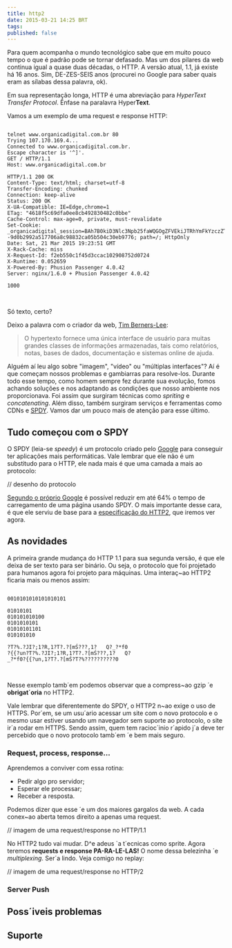 ```yaml
---
title: http2
date: 2015-03-21 14:25 BRT
tags:
published: false
---
```


Para quem acompanha o mundo tecnológico sabe que em muito pouco tempo o que é padrão pode se tornar defasado. Mas um dos pilares da web continua igual a quase duas décadas, o HTTP. A versão atual, 1.1, já existe há 16 anos. Sim, DE-ZES-SEIS anos (procurei no Google para saber quais eram as sílabas dessa palavra, ok). 

Em sua representação longa, HTTP é uma abreviação para *HyperText Transfer Protocol*. Ênfase na paralavra Hyper<strong>Text</strong>. 

Vamos a um exemplo de uma request e response HTTP:

<pre>
<code class="language-http">
telnet www.organicadigital.com.br 80
Trying 107.170.169.4...
Connected to www.organicadigital.com.br.
Escape character is '^]'.
GET / HTTP/1.1
Host: www.organicadigital.com.br

HTTP/1.1 200 OK
Content-Type: text/html; charset=utf-8
Transfer-Encoding: chunked
Connection: keep-alive
Status: 200 OK
X-UA-Compatible: IE=Edge,chrome=1
ETag: "4618f5c69dfa0ee8cb492830482c0bbe"
Cache-Control: max-age=0, private, must-revalidate
Set-Cookie: _organicadigital_session=BAh7B0kiD3Nlc3Npb25faWQGOgZFVEkiJTRhYmFkYzczZTlkZDkwNWNlZmI0ZjljZWJjNGQ3OGI2BjsAVEkiEF9jc3JmX3Rva2VuBjsARkkiMW81aUF1dnlZeHBZaXpzOE9GalNyYXkvMHVudHF4SGlTQ0tmVHVxVFh6OUE9BjsARg%3D%3D--9d0b2992a517706a8c98832ca05b504c30eb9776; path=/; HttpOnly
Date: Sat, 21 Mar 2015 19:23:51 GMT
X-Rack-Cache: miss
X-Request-Id: f2eb550c1f45d3ccac102908752d0724
X-Runtime: 0.052659
X-Powered-By: Phusion Passenger 4.0.42
Server: nginx/1.6.0 + Phusion Passenger 4.0.42

1000
<!DOCTYPE html>
</code>
</pre>

Só texto, certo?

Deixo a palavra com o criador da web, [Tim Berners-Lee](http://www.w3.org/People/Berners-Lee/):

> O hypertexto fornece uma única interface de usuário para muitas grandes classes de informações armazenadas, tais como relatórios, notas, bases de dados, documentação e sistemas online de ajuda.

Alguém aí leu algo sobre "imagem", "vídeo" ou "múltiplas interfaces"? Aí é que começam nossos problemas e gambiarras para resolve-los. Durante todo esse tempo, como homem sempre fez durante sua evolução, fomos achando soluções e nos adaptando as condições que nosso ambiente nos proporcionava. Foi assim que surgiram técnicas como *spriting* e *concatenating*. Além disso, também surgiram serviços e ferramentas como CDNs e [SPDY](http://www.chromium.org/spdy). Vamos dar um pouco mais de atenção para esse último.

## Tudo começou com o SPDY

O SPDY (leia-se *speedy*) é um protocolo criado pelo [Google](http://www.google.com) para conseguir ter aplicações mais performáticas. Vale lembrar que ele não é um substitudo para o HTTP, ele nada mais é que uma camada a mais ao protocolo:

// desenho do protocolo

[Segundo o próprio Google](http://www.chromium.org/spdy/spdy-whitepaper) é possível reduzir em até 64% o tempo de carregamento de uma página usando SPDY. O mais importante desse cara, é que ele serviu de base para a [especificação do HTTP2](http://http2.github.io/), que iremos ver agora.

## As novidades

A primeira grande mudança do HTTP 1.1 para sua segunda versão, é que ele deixa de ser texto para ser binário. Ou seja, o protocolo que foi projetado para humanos agora foi projeto para máquinas. Uma interaç~ao HTTP2 ficaria mais ou menos assim:

<pre>
<code class="language-http">
0010101010101010101

01010101
010101010100
0101010101
01010101101
010101010

?T?%.?JI?;1?R,1?T?.?[mŚ???,1?   Q?_?*f0
?{{?un?T?%.?JI?;1?R,1?T?.?[mŚ???,1?   Q?
_?*f0?{{?un,1?T?.?[mŚ?T?%??????????0
  
</code>
</pre>

Nesse exemplo tamb´em podemos observar que a compress~ao gzip ´e **obrigat´oria** no HTTP2.

Vale lembrar que diferentemente do SPDY, o HTTP2 n~ao exige o uso de HTTPS. Por´em, se um usu´ario acessar um site com o novo protocolo e o mesmo usar estiver usando um navegador sem suporte ao protocolo, o site ir´a rodar em HTTPS. Sendo assim, quem tem racioc´inio r´apido j´a deve ter percebido que o novo protocolo tamb´em ´e bem mais seguro.

### Request, process, response...

Aprendemos a conviver com essa rotina:

- Pedir algo pro servidor;
- Esperar ele processar;
- Receber a resposta.

Podemos dizer que esse ´e um dos maiores gargalos da web. A cada conex~ao aberta temos direito a apenas uma request.

// imagem de uma request/response no HTTP/1.1

No HTTP2 tudo vai mudar. D^e adeus `a t´ecnicas como sprite. Agora teremos **requests e response PA-RA-LE-LAS!** O nome dessa belezinha ´e *multiplexing*. Ser´a lindo. Veja comigo no replay:

// imagem de uma request/response no HTTP/2

### Server Push

## Poss´iveis problemas

## Suporte 
